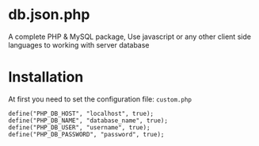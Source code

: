 db.json.php
===========

A complete PHP &amp; MySQL package, Use javascript or any other client side languages to working with server database

Installation
===========
At first you need to set the configuration file: `custom.php`


    define("PHP_DB_HOST", "localhost", true);
    define("PHP_DB_NAME", "database_name", true);
    define("PHP_DB_USER", "username", true);
    define("PHP_DB_PASSWORD", "password", true);
